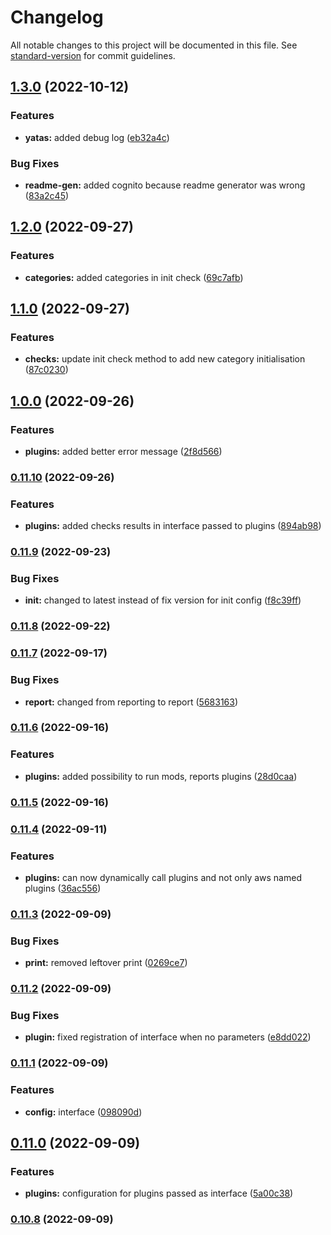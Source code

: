 # Changelog

All notable changes to this project will be documented in this file. See [standard-version](https://github.com/conventional-changelog/standard-version) for commit guidelines.

## [1.3.0](https://github.com/StanGirard/YATAS/compare/v1.2.0...v1.3.0) (2022-10-12)


### Features

* **yatas:** added debug log ([eb32a4c](https://github.com/StanGirard/YATAS/commit/eb32a4cffa8f869611a59976ec76cce45a07329a))


### Bug Fixes

* **readme-gen:** added cognito because readme generator was wrong ([83a2c45](https://github.com/StanGirard/YATAS/commit/83a2c453d896e3df00c8722d288c722369fca9de))

## [1.2.0](https://github.com/StanGirard/YATAS/compare/v1.1.0...v1.2.0) (2022-09-27)


### Features

* **categories:** added categories in init check ([69c7afb](https://github.com/StanGirard/YATAS/commit/69c7afba8ba7a5e46d738e207c455aff10c3cb5c))

## [1.1.0](https://github.com/StanGirard/YATAS/compare/v1.0.0...v1.1.0) (2022-09-27)


### Features

* **checks:** update init check method to add new category initialisation ([87c0230](https://github.com/StanGirard/YATAS/commit/87c0230b38c898e081737b30e04a5ccecb3f9223))

## [1.0.0](https://github.com/StanGirard/YATAS/compare/v0.11.10...v1.0.0) (2022-09-26)


### Features

* **plugins:** added better error message ([2f8d566](https://github.com/StanGirard/YATAS/commit/2f8d56686888234884f20f27703cc9a9a6bff68f))

### [0.11.10](https://github.com/StanGirard/YATAS/compare/v0.11.9...v0.11.10) (2022-09-26)


### Features

* **plugins:** added checks results in interface passed to plugins ([894ab98](https://github.com/StanGirard/YATAS/commit/894ab98bb9bb52b3a34f60db800be72035fb3407))

### [0.11.9](https://github.com/StanGirard/YATAS/compare/v0.11.8...v0.11.9) (2022-09-23)


### Bug Fixes

* **init:** changed to latest instead of fix version for init config ([f8c39ff](https://github.com/StanGirard/YATAS/commit/f8c39ff559fb0e14ea6aba824e50371532d8ae83))

### [0.11.8](https://github.com/StanGirard/YATAS/compare/v0.11.7...v0.11.8) (2022-09-22)

### [0.11.7](https://github.com/StanGirard/YATAS/compare/v0.11.6...v0.11.7) (2022-09-17)


### Bug Fixes

* **report:** changed from reporting to report ([5683163](https://github.com/StanGirard/YATAS/commit/56831633bba8f6f27c59360618f8421e29994ed3))

### [0.11.6](https://github.com/StanGirard/YATAS/compare/v0.11.5...v0.11.6) (2022-09-16)


### Features

* **plugins:** added possibility to run mods, reports plugins ([28d0caa](https://github.com/StanGirard/YATAS/commit/28d0caa055dd8e0f950a37cd254045cd026237b8))

### [0.11.5](https://github.com/StanGirard/YATAS/compare/v0.11.4...v0.11.5) (2022-09-16)

### [0.11.4](https://github.com/StanGirard/YATAS/compare/v0.11.3...v0.11.4) (2022-09-11)


### Features

* **plugins:** can now dynamically call plugins and not only aws named plugins ([36ac556](https://github.com/StanGirard/YATAS/commit/36ac5565d7bf1bb90e7cb74f810d72fbbfe6be04))

### [0.11.3](https://github.com/StanGirard/YATAS/compare/v0.11.2...v0.11.3) (2022-09-09)


### Bug Fixes

* **print:** removed leftover print ([0269ce7](https://github.com/StanGirard/YATAS/commit/0269ce7bf2cc4630587e3ed4ffb99040ac5d842a))

### [0.11.2](https://github.com/StanGirard/YATAS/compare/v0.11.1...v0.11.2) (2022-09-09)


### Bug Fixes

* **plugin:** fixed registration of interface when no parameters ([e8dd022](https://github.com/StanGirard/YATAS/commit/e8dd022fbb9f17e73b58f07b52e3340ea8a9d832))

### [0.11.1](https://github.com/StanGirard/YATAS/compare/v0.11.0...v0.11.1) (2022-09-09)


### Features

* **config:** interface ([098090d](https://github.com/StanGirard/YATAS/commit/098090d42ec09e027845b259a330a9d5aa74c4da))

## [0.11.0](https://github.com/StanGirard/YATAS/compare/v0.10.8...v0.11.0) (2022-09-09)


### Features

* **plugins:** configuration for plugins passed as interface ([5a00c38](https://github.com/StanGirard/YATAS/commit/5a00c381bf8aea72dcefd8f569e340a0f3298820))

### [0.10.8](https://github.com/StanGirard/YATAS/compare/v0.10.7...v0.10.8) (2022-09-09)
